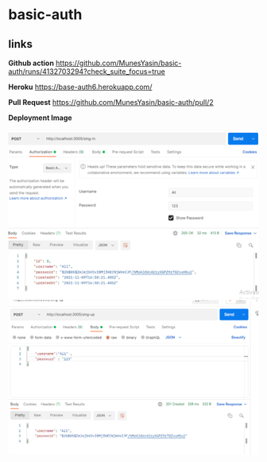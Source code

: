 # basic-auth

## links
**Github action** https://github.com/MunesYasin/basic-auth/runs/4132703294?check_suite_focus=true

**Heroku** https://base-auth6.herokuapp.com/

**Pull Request** https://github.com/MunesYasin/basic-auth/pull/2

**Deployment Image** 

![img](SIGNINTESTt.png)
![img](SIGNUPTESTt.png)